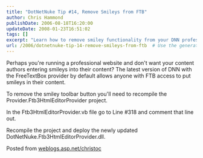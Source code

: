 ```yaml
---
title: "DotNetNuke Tip #14, Remove Smileys from FTB"
author: Chris Hammond
publishDate: 2006-08-18T16:20:00
updateDate: 2008-01-23T16:51:02
tags: []
excerpt: "Learn how to remove smiley functionality from your DNN professional website's content authors with the latest FreeTextBox provider. #DNN #webdevelopment"
url: /2006/dotnetnuke-tip-14-remove-smileys-from-ftb  # Use the generated URL with year
---
```

<p>Perhaps you&#39;re running a professional website and don&#39;t want your content authors entering smileys into their content? The latest version of DNN with the FreeTextBox provider by default allows anyone with FTB access to put smileys in their content.</p><p>To remove the smiley toolbar button you&#39;ll need to recompile the Provider.Ftb3HtmlEditorProvider project.</p><p>In the Ftb3HtmlEditorProvider.vb file go to Line #318 and comment that line out.</p><p>Recompile the project and deploy the newly updated DotNetNuke.Ftb3HtmlEditorProvider.dll.</p> Posted from <A href="https://weblogs.asp.net/christoc/">weblogs.asp.net/christoc</a>


